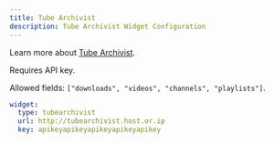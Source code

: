 ```yaml
---
title: Tube Archivist
description: Tube Archivist Widget Configuration
---
```


Learn more about [Tube Archivist](https://github.com/tubearchivist/tubearchivist).

Requires API key.

Allowed fields: `["downloads", "videos", "channels", "playlists"]`.

```yaml
widget:
  type: tubearchivist
  url: http://tubearchivist.host.or.ip
  key: apikeyapikeyapikeyapikeyapikey
```
